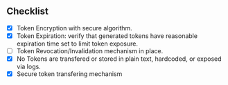 ## Checklist

- [x] Token Encryption with secure algorithm.
- [x] Token Expiration: verify that generated tokens have reasonable expiration
      time set to limit token exposure.
- [ ] Token Revocation/Invalidation mechanism in place.
- [x] No Tokens are transfered or stored in plain text, hardcoded, or exposed via logs.
- [x] Secure token transfering mechanism
